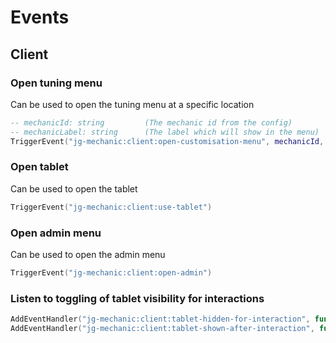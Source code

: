 # Events



## Client

### Open tuning menu

Can be used to open the tuning menu at a specific location

```lua
-- mechanicId: string         (The mechanic id from the config)
-- mechanicLabel: string      (The label which will show in the menu)
TriggerEvent("jg-mechanic:client:open-customisation-menu", mechanicId, mechanicLabel)
```

### Open tablet

Can be used to open the tablet

```lua
TriggerEvent("jg-mechanic:client:use-tablet")
```

### Open admin menu

Can be used to open the admin menu

```lua
TriggerEvent("jg-mechanic:client:open-admin")
```

### Listen to toggling of tablet visibility for interactions

```lua
AddEventHandler("jg-mechanic:client:tablet-hidden-for-interaction", function() end)
AddEventHandler("jg-mechanic:client:tablet-shown-after-interaction", function() end)
```

